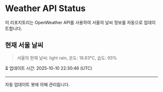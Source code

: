 
# Weather API Status

이 리포지토리는 OpenWeather API를 사용하여 서울의 날씨 정보를 자동으로 업데이트합니다.

## 현재 서울 날씨
> 서울의 현재 날씨: light rain, 온도: 18.83°C, 습도: 93%

⏳ 업데이트 시간: 2025-10-10 22:30:46 (UTC)

---
자동 업데이트 봇에 의해 관리됩니다.
